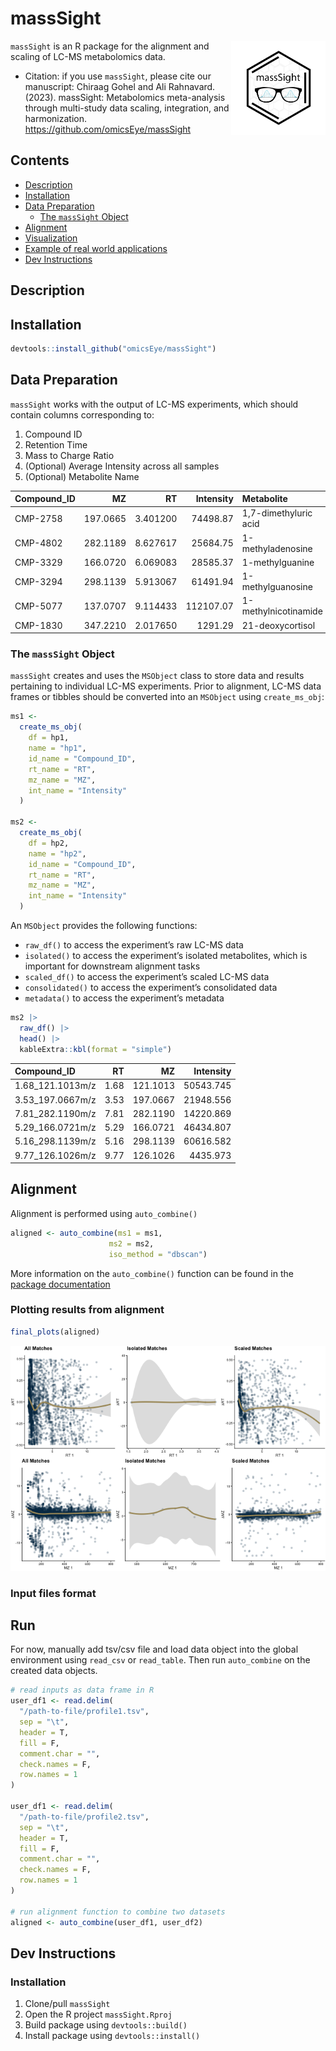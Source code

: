 
<!-- README.md is generated from README.qmd. Please edit that file -->

# massSight

<img src="man/figures/massSight.png" align="right" width="30%"/></a>

`massSight` is an R package for the alignment and scaling of LC-MS
metabolomics data.

- Citation: if you use `massSight`, please cite our manuscript: Chiraag
  Gohel and Ali Rahnavard. (2023). massSight: Metabolomics meta-analysis
  through multi-study data scaling, integration, and harmonization.
  <https://github.com/omicsEye/massSight>

## Contents

- [Description](#description)
- [Installation](#installation)
- [Data Preparation](#data-preparation)
  - [The `massSight` Object](#ms-obj)
- [Alignment](#align)
- [Visualization](#visualization)
- [Example of real world
  applications](#example-of-real-world-applications)
- [Dev Instructions](#dev-instructions)

## Description

## Installation

``` r
devtools::install_github("omicsEye/massSight")
```

## Data Preparation

`massSight` works with the output of LC-MS experiments, which should
contain columns corresponding to:

1.  Compound ID
2.  Retention Time
3.  Mass to Charge Ratio
4.  (Optional) Average Intensity across all samples
5.  (Optional) Metabolite Name

| Compound_ID |       MZ |       RT | Intensity | Metabolite            |
|:------------|---------:|---------:|----------:|:----------------------|
| CMP-2758    | 197.0665 | 3.401200 |  74498.87 | 1,7-dimethyluric acid |
| CMP-4802    | 282.1189 | 8.627617 |  25684.75 | 1-methyladenosine     |
| CMP-3329    | 166.0720 | 6.069083 |  28585.37 | 1-methylguanine       |
| CMP-3294    | 298.1139 | 5.913067 |  61491.94 | 1-methylguanosine     |
| CMP-5077    | 137.0707 | 9.114433 | 112107.07 | 1-methylnicotinamide  |
| CMP-1830    | 347.2210 | 2.017650 |   1291.29 | 21-deoxycortisol      |

### The `massSight` Object

`massSight` creates and uses the `MSObject` class to store data and
results pertaining to individual LC-MS experiments. Prior to alignment,
LC-MS data frames or tibbles should be converted into an `MSObject`
using `create_ms_obj`:

``` r
ms1 <-
  create_ms_obj(
    df = hp1,
    name = "hp1",
    id_name = "Compound_ID",
    rt_name = "RT",
    mz_name = "MZ",
    int_name = "Intensity"
  )

ms2 <-
  create_ms_obj(
    df = hp2,
    name = "hp2",
    id_name = "Compound_ID",
    rt_name = "RT",
    mz_name = "MZ",
    int_name = "Intensity"
  )
```

An `MSObject` provides the following functions:

- `raw_df()` to access the experiment’s raw LC-MS data
- `isolated()` to access the experiment’s isolated metabolites, which is
  important for downstream alignment tasks
- `scaled_df()` to access the experiment’s scaled LC-MS data
- `consolidated()` to access the experiment’s consolidated data
- `metadata()` to access the experiment’s metadata

``` r
ms2 |>
  raw_df() |>
  head() |>
  kableExtra::kbl(format = "simple")
```

| Compound_ID      |   RT |       MZ | Intensity |
|:-----------------|-----:|---------:|----------:|
| 1.68_121.1013m/z | 1.68 | 121.1013 | 50543.745 |
| 3.53_197.0667m/z | 3.53 | 197.0667 | 21948.556 |
| 7.81_282.1190m/z | 7.81 | 282.1190 | 14220.869 |
| 5.29_166.0721m/z | 5.29 | 166.0721 | 46434.807 |
| 5.16_298.1139m/z | 5.16 | 298.1139 | 60616.582 |
| 9.77_126.1026m/z | 9.77 | 126.1026 |  4435.973 |

## Alignment

Alignment is performed using `auto_combine()`

``` r
aligned <- auto_combine(ms1 = ms1, 
                      ms2 = ms2, 
                      iso_method = "dbscan")
```

More information on the `auto_combine()` function can be found in the
[package
documentation](https://omicseye.github.io/massSight/reference/auto_combine.html)

### Plotting results from alignment

``` r
final_plots(aligned)
```

![](man/figures/final_plot_out.png)

### Input files format

## Run

For now, manually add tsv/csv file and load data object into the global
environment using `read_csv` or `read_table`. Then run `auto_combine` on
the created data objects.

``` r
# read inputs as data frame in R
user_df1 <- read.delim(
  "/path-to-file/profile1.tsv",
  sep = "\t",
  header = T,
  fill = F,
  comment.char = "",
  check.names = F,
  row.names = 1
)

user_df1 <- read.delim(
  "/path-to-file/profile2.tsv",
  sep = "\t",
  header = T,
  fill = F,
  comment.char = "",
  check.names = F,
  row.names = 1
)

# run alignment function to combine two datasets
aligned <- auto_combine(user_df1, user_df2)
```

## Dev Instructions

### Installation

1.  Clone/pull `massSight`
2.  Open the R project `massSight.Rproj`
3.  Build package using `devtools::build()`
4.  Install package using `devtools::install()`
